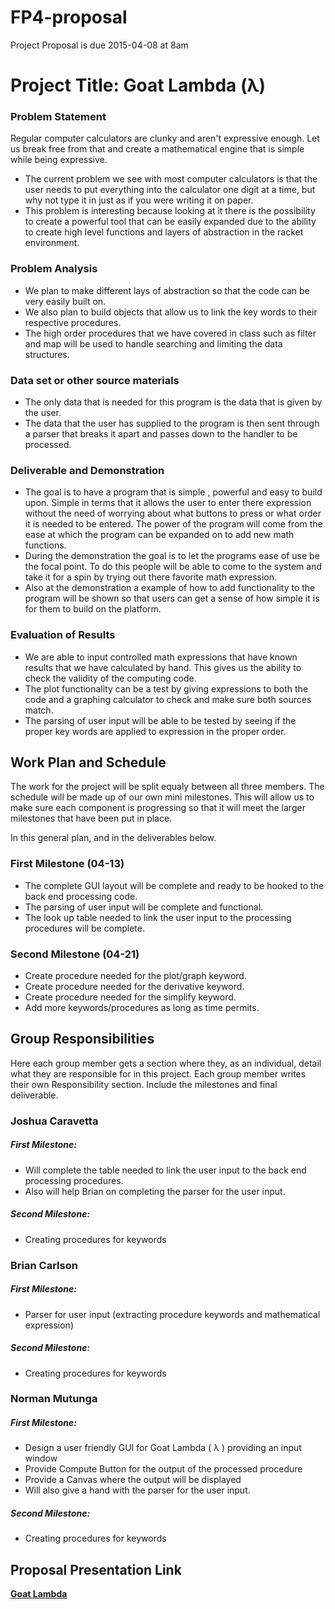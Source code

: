 # FP4-proposal
Project Proposal is due 2015-04-08 at 8am

# Project Title: Goat Lambda (λ)
### Problem Statement
Regular computer calculators are clunky and aren't expressive enough. Let us break free from that and create a mathematical engine that is simple while being expressive. 

* The current problem we see with most computer calculators is that the user needs to put everything into the calculator one    digit at a time, but why not type it in just as if you were writing it on paper.
* This problem is interesting because looking at it there is the possibility to create a powerful tool that can be easily       expanded due to the ability to create high level functions and layers of abstraction in the racket environment.

### Problem Analysis
* We plan to make different lays of abstraction so that the code can be very easily built on.
* We also plan to build objects that allow us to link the key words to their respective procedures.
* The high order procedures that we have covered in class such as filter and map will be used to handle searching and limiting   the data structures.

### Data set or other source materials
* The only data that is needed for this program is the data that is given by the user.
* The data that the user has supplied to the program is then sent through a parser that breaks it apart and passes down to the handler to be processed.

### Deliverable and Demonstration
* The goal is to have a program that is simple , powerful and easy to build upon. Simple in terms that it allows the user to enter there expression without the need of worrying about what buttons to press or what order it is needed to be entered. The power of the program will come from the ease at which the program can be expanded on to add new math functions.   
* During the demonstration the goal is to let the programs ease of use be the focal point. To do this people will be able to come to the system and take it for a spin by trying out there favorite math expression.  
* Also at the demonstration a example of how to add functionality to the program will be shown  so that users can get a sense of how simple it is for them to build on the platform.

### Evaluation of Results
* We are able to input controlled math expressions that have known results that we have calculated by hand.
This gives us the ability to check the validity of the computing code.
* The plot functionality can be a test by giving expressions to both the code and a graphing calculator to check
and make sure both sources match.
* The parsing of user input will be able to be tested by seeing if the proper key words are applied to expression
in the proper order.


## Work Plan and Schedule
The work for the project will be split equaly between all three members. The schedule will be made up of our own mini milestones. This will allow us to make sure each component is progressing so that it will meet the larger milestones that have been put in place. 

In this general plan, and in the deliverables below.

### First Milestone (04-13)
* The complete GUI layout will be complete and ready to be hooked to the back end processing code.
* The parsing of user input will be complete and functional.
* The look up table needed to link the user input to the processing procedures will be complete.

### Second Milestone (04-21)
* Create procedure needed for the plot/graph keyword.
* Create procedure needed for the derivative keyword.
* Create procedure needed for the simplify keyword.
* Add more keywords/procedures as long as time permits.

## Group Responsibilities
Here each group member gets a section where they, as an individual, detail what they are responsible for in this project. Each group member writes their own Responsibility section. Include the milestones and final deliverable.

### Joshua Caravetta
##### First Milestone:
* Will complete the table needed to link the user input to the back end processing procedures.
* Also will help Brian on completing the parser for the user input.

##### Second Milestone:
* Creating procedures for keywords

### Brian Carlson
##### First Milestone:
* Parser for user input (extracting procedure keywords and mathematical expression)

##### Second Milestone:
* Creating procedures for keywords

### Norman Mutunga
##### First Milestone:
* Design a user friendly  GUI for Goat Lambda ( λ ) providing an input window 
* Provide Compute Button for the output of the processed procedure
* Provide a Canvas where the output will be displayed
* Will also give a hand with the parser for the user input.

##### Second Milestone:
* Creating procedures for keywords

## Proposal Presentation Link
[**Goat Lambda**][Goat-Lambda]

<!-- Links -->
[piazza]: https://piazza.com/class/i55is8xqqwhmr?cid=453
[markdown]: https://help.github.com/articles/markdown-basics/
[Goat-Lambda]:https://docs.google.com/presentation/d/16Rdq3k_QRaX8tFefR1sQdzLVkyQ6EENQuHVDwc9Axak/edit#slide=id.gad3b04a0b_0_7
